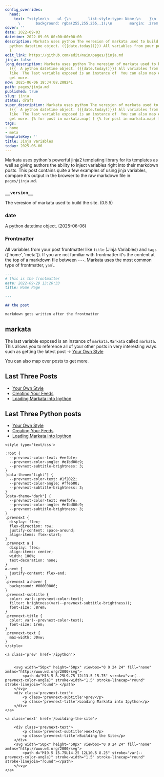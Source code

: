 ```yaml
---
config_overrides:
  head:
    text: "<style>\n    ul {\n        list-style-type: None;\n    }\n    li a {\n
      \       background: rgba(255,255,255,.1);\n        margin: .2rem;\n    }\n</style>\n"
cover: ''
date: 2022-09-03
datetime: 2022-09-03 00:00:00+00:00
description: Markata uses python The veresion of markata used to build the site. ({{  A
  python datetime object. ({{date.today()}}) All variables from your post frontmatter
  l
edit_link: https://github.com/edit/main/pages/jinja.md
jinja: false
long_description: Markata uses python The veresion of markata used to build the site.
  ({{  A python datetime object. ({{date.today()}}) All variables from your post frontmatter
  like  The last variable exposed is an instance of  You can also map over posts to
  get more.
now: 2025-06-06 18:34:08.208241
path: pages/jinja.md
published: true
slug: jinja
status: draft
super_description: Markata uses python The veresion of markata used to build the site.
  ({{  A python datetime object. ({{date.today()}}) All variables from your post frontmatter
  like  The last variable exposed is an instance of  You can also map over posts to
  get more. {% for post in markata.map( [ {% for post in markata.map( [
tags:
- home
- meta
templateKey: ''
title: Jinja Variables
today: 2025-06-06
---
```


Markata uses python's powerful jinja2 templating library for its templates as well as giving authors the ability to inject variables right into their markdown posts. This post contains quite a few examples of using jinja variables, compare it's output in the browser to the raw markdown file in `pages/jinja.md`.

### `__version__`

The veresion of markata used to build the site. (0.5.5)

### date

A python datetime object. (2025-06-06) 

### Frontmatter

All variables from your post frontmatter like `title` (Jinja Variables) and `tags` (['home', 'meta']). If you are not familiar with frontmatter it's the content at the top
of a markdown file between `---`.  Markata uses the most common type of
frontmatter, `yaml`.

```md
---
# this is the frontmatter
date: 2022-09-29 13:26:33
title: Home Page

---

## the post

markdown gets written after the frontmatter

```

##  markata

The last variable exposed is an instance of `markata.Markata` called `markata`.
This allows you to reference all of your other posts in very interesting ways.
such as getting the latest post -> [Your Own Style](/your-own-style)

You can also map over posts to get more.

## Last Three Posts


*  [Your Own Style](your-own-style)
*  [Creating Your Feeds](creating-feeds)
*  [Loading Markata into Ipython](ipython)

## Last Three Python posts


*  [Your Own Style](your-own-style)
*  [Creating Your Feeds](creating-feeds)
*  [Loading Markata into Ipython](ipython)
<div class='prevnext'>

    <style type='text/css'>

    :root {
      --prevnext-color-text: #eefbfe;
      --prevnext-color-angle: #e1bd00c9;
      --prevnext-subtitle-brightness: 3;
    }
    [data-theme="light"] {
      --prevnext-color-text: #1f2022;
      --prevnext-color-angle: #ffeb00;
      --prevnext-subtitle-brightness: 3;
    }
    [data-theme="dark"] {
      --prevnext-color-text: #eefbfe;
      --prevnext-color-angle: #e1bd00c9;
      --prevnext-subtitle-brightness: 3;
    }
    .prevnext {
      display: flex;
      flex-direction: row;
      justify-content: space-around;
      align-items: flex-start;
    }
    .prevnext a {
      display: flex;
      align-items: center;
      width: 100%;
      text-decoration: none;
    }
    a.next {
      justify-content: flex-end;
    }
    .prevnext a:hover {
      background: #00000006;
    }
    .prevnext-subtitle {
      color: var(--prevnext-color-text);
      filter: brightness(var(--prevnext-subtitle-brightness));
      font-size: .8rem;
    }
    .prevnext-title {
      color: var(--prevnext-color-text);
      font-size: 1rem;
    }
    .prevnext-text {
      max-width: 30vw;
    }
    </style>
    
    <a class='prev' href='/ipython'>
    

        <svg width="50px" height="50px" viewbox="0 0 24 24" fill="none" xmlns="http://www.w3.org/2000/svg">
            <path d="M13.5 8.25L9.75 12L13.5 15.75" stroke="var(--prevnext-color-angle)" stroke-width="1.5" stroke-linecap="round" stroke-linejoin="round"> </path>
        </svg>
        <div class='prevnext-text'>
            <p class='prevnext-subtitle'>prev</p>
            <p class='prevnext-title'>Loading Markata into Ipython</p>
        </div>
    </a>
    
    <a class='next' href='/building-the-site'>
    
        <div class='prevnext-text'>
            <p class='prevnext-subtitle'>next</p>
            <p class='prevnext-title'>Building the Site</p>
        </div>
        <svg width="50px" height="50px" viewbox="0 0 24 24" fill="none" xmlns="http://www.w3.org/2000/svg">
            <path d="M10.5 15.75L14.25 12L10.5 8.25" stroke="var(--prevnext-color-angle)" stroke-width="1.5" stroke-linecap="round" stroke-linejoin="round"></path>
        </svg>
    </a>
  </div>